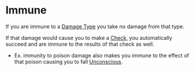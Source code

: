 ---
---

# Immune

If you are immune to a [Damage Type](../Damage%20Types/!Damage%20Types.md) you take no damage from that type.

If that damage would cause you to make a [Check](../Game%20Procedures/Check.md), you automatically succeed and are immune to the results of that check as well.
- Ex. immunity to poison damage also makes you immune to the effect of that poison causing you to fall [Unconscious](Unconscious.md).
